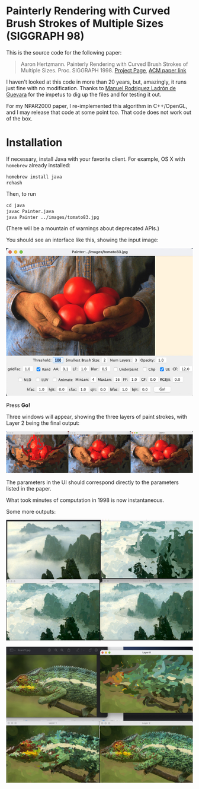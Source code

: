 # Painterly Rendering with Curved Brush Strokes of Multiple Sizes (SIGGRAPH 98)

This is the source code for the following paper:

> Aaron Hertzmann. Painterly Rendering with Curved Brush Strokes of Multiple Sizes. Proc. SIGGRAPH 1998. [Project Page](https://mrl.cs.nyu.edu/publications/painterly98/), [ACM paper link](https://dl.acm.org/doi/10.1145/280814.280951)

I haven't looked at this code in more than 20 years, but, amazingly, it runs just fine with no modification.   Thanks to [Manuel Rodriguez Ladrón de  Guevara](https://github.com/manuelladron) for the impetus to dig up the files and for testing it out.

For my NPAR2000 paper, I re-implemented this algorithm in C++/OpenGL, and I may release that code at some point too. That code does not work out of the box.


# Installation

If necessary, install Java with your favorite client. For example, OS X with `homebrew` already installed:

```
homebrew install java
rehash
```

Then, to run
```
cd java
javac Painter.java
java Painter ../images/tomato83.jpg
```
(There will be a mountain of warnings about deprecated APIs.)

You should see an interface like this, showing the input image:

![painter UI](images/ui.jpg)

Press **Go!**

Three windows will appear, showing the three layers of paint strokes, with Layer 2 being the final output:

![painter output](images/tomatolayers.jpg)

The parameters in the UI should correspond directly to the parameters listed in the paper.

What took minutes of computation in 1998 is now instantaneous.

Some more outputs:

![HuangShan layers](images/hs-layers.jpg)

![Lizard layers](images/lizardlayers.jpg)
